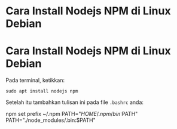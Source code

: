 # Cara Install Nodejs NPM di Linux Debian


# Cara Install Nodejs NPM di Linux Debian
Pada terminal, ketikkan:
```
sudo apt install nodejs npm
```

Setelah itu tambahkan tulisan ini pada file `.bashrc` anda:

npm set prefix ~/.npm
PATH="$HOME/.npm/bin:$PATH"
PATH="./node_modules/.bin:$PATH"
